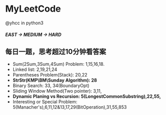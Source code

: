 # MyLeetCode
@yhcc
in python3
##### EAST -> MEDIUM -> HARD
每日一题，思考超过10分钟看答案 
----------------------------------------
* Sum(2Sum,3Sum,4Sum) Problem: 1,15,16,18.  
* Linked list: 2,19,21,24  
* Parentheses Problem(Stack): 20,22  
* **StrStr(KMP\BM\Sunday Algorithm): 28**  
* Binary Search: 33, 34(BoundaryOpt)  
* Sliding Window Method(Two pointer): 3,11,  
* **Dynamic Planing vs Recursion: 5(LongestCommonSubstring),22,55,**  
* Interesting or Special Problem: 5(Manacher's),6,11,12&13,17,29(BitOperation),31,55,853  
